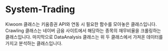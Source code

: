 # System-Trading
Kiwoom 클래스는 키움증권 API와 연동 시 필요한 함수를 모아놓은 클래스입니다.
Crawling 클래스는 네이버 금융 사이트에서 해당하는 종목의 재무비율을 크롤링하는 클래스입니다.
마지막으로 DataAnalysis 클래스는 위 두 클래스에서 가져온 데이터를 가지고 분석하는 클래스입니다.
